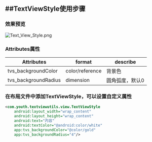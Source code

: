 ##TextViewStyle使用步骤
---
### 效果预览
![Text_View_Style.png](http://oceh51kku.bkt.clouddn.com/Text_View_Style.png)
### Attributes属性
|Attributes|format|describe
| --- | --- | --- |
| tvs_backgroundColor| color/reference | 背景色
| tvs_backgroundRadius| dimension | 圆角弧度，默认0

### 在布局文件中添加TextViewStyle，可以设置自定义属性

```xml
<com.youth.textviewutils.view.TextViewStyle
    android:layout_width="wrap_content"
    android:layout_height="wrap_content"
    android:text="内容"
    android:textColor="@android:color/white"
    app:tvs_backgroundColor="@color/gold"
    app:tvs_backgroundRadius="4"/>
```

